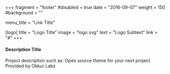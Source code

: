 +++
fragment = "footer"
#disabled = true
date = "2016-09-07"
weight = 150
#background = ""

menu_title = "Link Title"

[logo]
  title = "Logo Title"
  image = "logo.svg"
  text = "Logo Subtext"
  link = "#"
+++

#### Description Title

Project description such as:
Open source theme for your next project
Provided by Okkur Labs
